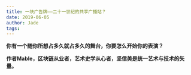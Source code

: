 ```yaml
---
title: 一块广告牌——二十一世纪的共享广播站？
date: 2019-06-05
author: Jade
tags: 
---
```


**你有一个随你所想占多久就占多久的舞台，你要怎么开始你的表演？**

<!--more-->

**作者Mable，区块链从业者，艺术史学从心者，坚信美是统一艺术与技术的矢量。**